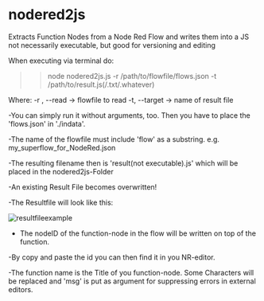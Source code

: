 # nodered2js
 Extracts Function Nodes from a Node Red Flow and writes them into a JS not necessarily executable, but good for versioning and editing

 When executing via terminal do:
 >> node nodered2js.js -r /path/to/flowfile/flows.json -t /path/to/result.js(/.txt/.whatever)

 Where:
 -r , --read -> flowfile to read
 -t, --target -> name of result file

 -You can simply run it without arguments, too.
    Then you have to place the 'flows.json' in './indata'.

 -The name of the flowfile must include 'flow' as a substring.
    e.g. my_superflow_for_NodeRed.json

 -The resulting filename then is 'result(not executable).js' which will be placed in the nodered2js-Folder

 -An existing Result File becomes overwritten!
 
 -The Resultfile will look like this:
 
![resultfileexample](https://user-images.githubusercontent.com/84880723/140642529-032c2a1e-ab2c-42e5-bfb2-2718a6af3398.png)

- The nodeID of the function-node in the flow will be written on top of the function.

-By copy and paste the id you can then find it in you NR-editor.

-The function name is the Title of you function-node.
 Some Characters will be replaced and 'msg' is put as argument for suppressing errors in external editors.

